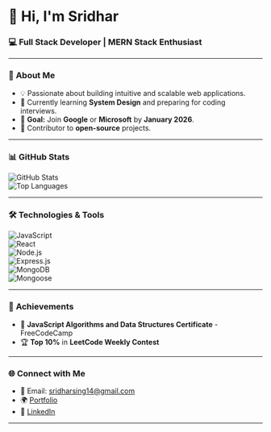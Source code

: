 # 👋 Hi, I'm **Sridhar**  
### 💻 Full Stack Developer | MERN Stack Enthusiast  

---

### 🚀 **About Me**
- 💡 Passionate about building intuitive and scalable web applications.  
- 🌱 Currently learning **System Design** and preparing for coding interviews.  
- 🎯 **Goal:** Join **Google** or **Microsoft** by **January 2026**.  
- 🌟 Contributor to **open-source** projects.  

---

### 📊 **GitHub Stats**  
![GitHub Stats](https://github-readme-stats.vercel.app/api?username=Sridharsing7570&show_icons=true&theme=radical)  
![Top Languages](https://github-readme-stats.vercel.app/api/top-langs/?username=Sridharsing7570&layout=compact&theme=radical)  

---

### 🛠️ **Technologies & Tools**
![JavaScript](https://img.shields.io/badge/Code-JavaScript-informational?style=flat&logo=javascript&color=F7DF1E)  
![React](https://img.shields.io/badge/Framework-React-informational?style=flat&logo=react&color=61DAFB)  
![Node.js](https://img.shields.io/badge/Backend-Node.js-informational?style=flat&logo=node.js&color=339933)  
![Express.js](https://img.shields.io/badge/Framework-Express.js-informational?style=flat&logo=express&color=808080)  
![MongoDB](https://img.shields.io/badge/Database-MongoDB-informational?style=flat&logo=mongodb&color=47A248)  
![Mongoose](https://img.shields.io/badge/ODM-Mongoose-informational?style=flat&logo=mongoose&color=880000)  

---

### 🎉 **Achievements**
- 📜 **JavaScript Algorithms and Data Structures Certificate** - FreeCodeCamp  
- 🏆 **Top 10%** in **LeetCode Weekly Contest**  

---

### 🌐 **Connect with Me**
- 📧 Email: [sridharsing14@gmail.com](mailto:sridharsing14@gmail.com)  
- 🌍 [Portfolio](https://sidhu-portfolio.com)  
- 💼 [LinkedIn](https://www.linkedin.com/in/sridhar-sing-4b7b8a244/)  

---
